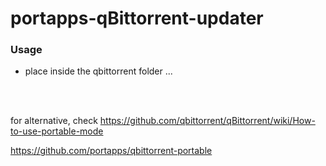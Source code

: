 # portapps-qBittorrent-updater
### Usage
- place inside the qbittorrent folder ...



<br>
<br>

for alternative, check https://github.com/qbittorrent/qBittorrent/wiki/How-to-use-portable-mode


https://github.com/portapps/qbittorrent-portable
